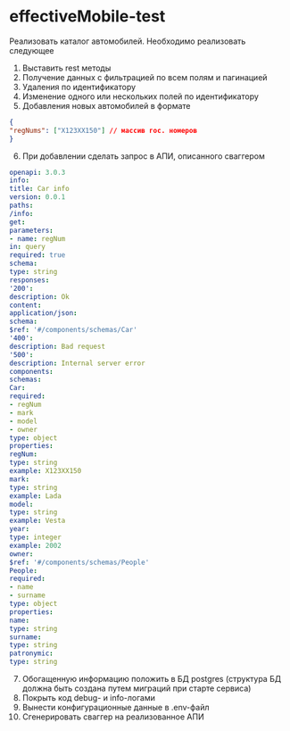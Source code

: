 # effectiveMobile-test

Реализовать каталог автомобилей. Необходимо реализовать следующее
1. Выставить rest методы
2. Получение данных с фильтрацией по всем полям и пагинацией
3. Удаления по идентификатору
4. Изменение одного или нескольких полей по идентификатору
5. Добавления новых автомобилей в формате

```json
{
"regNums": ["X123XX150"] // массив гос. номеров
}
```
6. При добавлении сделать запрос в АПИ, описанного сваггером

```yaml
openapi: 3.0.3
info:
title: Car info
version: 0.0.1
paths:
/info:
get:
parameters:
- name: regNum
in: query
required: true
schema:
type: string
responses:
'200':
description: Ok
content:
application/json:
schema:
$ref: '#/components/schemas/Car'
'400':
description: Bad request
'500':
description: Internal server error
components:
schemas:
Car:
required:
- regNum
- mark
- model
- owner
type: object
properties:
regNum:
type: string
example: X123XX150
mark:
type: string
example: Lada
model:
type: string
example: Vesta
year:
type: integer
example: 2002
owner:
$ref: '#/components/schemas/People'
People:
required:
- name
- surname
type: object
properties:
name:
type: string
surname:
type: string
patronymic:
type: string
```
7. Обогащенную информацию положить в БД postgres (структура БД должна быть
создана путем миграций при старте сервиса)
8. Покрыть код debug- и info-логами
9. Вынести конфигурационные данные в .env-файл
10. Сгенерировать сваггер на реализованное АПИ
